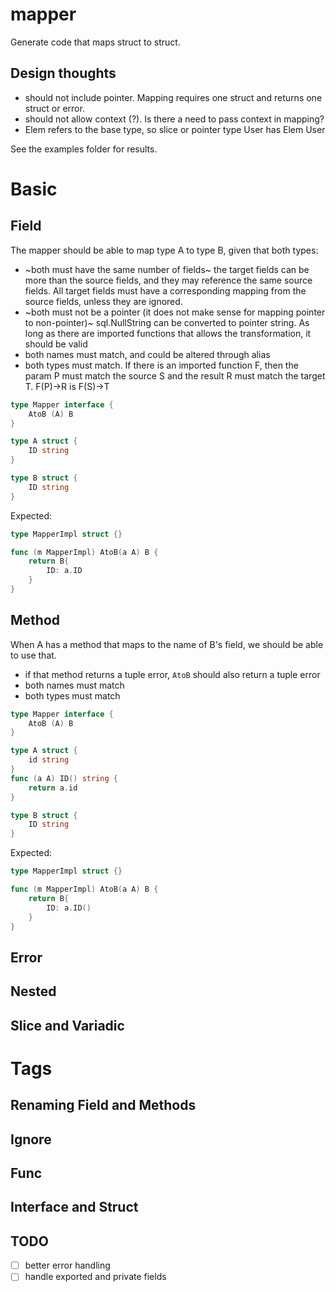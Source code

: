# mapper

Generate code that maps struct to struct.

## Design thoughts
- should not include pointer. Mapping requires one struct and returns one struct or error.
- should not allow context (?). Is there a need to pass context in mapping?
- Elem refers to the base type, so slice or pointer type User has Elem User

See the examples folder for results.

# Basic

## Field

The mapper should be able to map type A to type B, given that both types:

- ~both must have the same number of fields~ the target fields can be more than the source fields, and they may reference the same source fields. All target fields must have a corresponding mapping from the source fields, unless they are ignored.
- ~both must not be a pointer (it does not make sense for mapping pointer to non-pointer)~ sql.NullString can be converted to pointer string. As long as there are imported functions that allows the transformation, it should be valid
- both names must match, and could be altered through alias
- both types must match. If there is an imported function F, then the param P must match the source S and the result R must match the target T. F(P)->R is F(S)->T

```go
type Mapper interface {
	AtoB (A) B
}

type A struct {
	ID string
}

type B struct {
	ID string
}
```

Expected:

```go
type MapperImpl struct {}

func (m MapperImpl) AtoB(a A) B {
	return B{
		ID: a.ID
	}
}
```

## Method

When A has a method that maps to the name of B's field, we should be able to use that.

- if that method returns a tuple error, `AtoB` should also return a tuple error
- both names must match
- both types must match

```go
type Mapper interface {
	AtoB (A) B
}

type A struct {
	id string
}
func (a A) ID() string {
	return a.id
}

type B struct {
	ID string
}
```

Expected:

```go
type MapperImpl struct {}

func (m MapperImpl) AtoB(a A) B {
	return B{
		ID: a.ID()
	}
}
```

## Error
## Nested
## Slice and Variadic

# Tags
## Renaming Field and Methods
## Ignore
## Func
## Interface and Struct

## TODO

- [ ] better error handling
- [ ] handle exported and private fields
